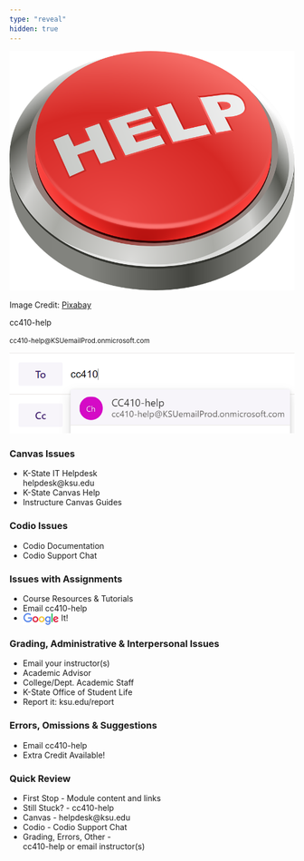 ```yaml
---
type: "reveal"
hidden: true
---
```


<section>
	<img class="plain" src="/images/0/help.png">
	<p class="imagecredit">Image Credit: <a href="https://pixabay.com/">Pixabay</a></p>
</section>

<section>
  <p>cc410-help</p>
  <p><small>cc410-help@KSUemailProd.onmicrosoft.com</small></p>
	<img class="plain" src="/images/0/help410.png">
</section>

<section>
  <h3>Canvas Issues</h3>
  <ul>
    <li>K-State IT Helpdesk<br>helpdesk@ksu.edu</li>
    <li>K-State Canvas Help</li>
    <li>Instructure Canvas Guides</li>
  </ul>
</section>
<section>
  <h3>Codio Issues</h3>
  <ul>
    <li>Codio Documentation</li>
    <li>Codio Support Chat</li>
  </ul>
</section>

<section>
  <h3>Issues with Assignments</h3>
  <ul>
    <li>Course Resources & Tutorials</li>
    <li>Email cc410-help</li>
    <li><img class="plain" src="/images/0/google_logo.png" style="height: 1.5em; vertical-align: middle; display: inline-block;"> It!</li>
  </ul>
</section>
<section>
  <h3>Grading, Administrative & Interpersonal Issues</h3>
  <ul>
    <li>Email your instructor(s)</li>
    <li>Academic Advisor</li>
    <li>College/Dept. Academic Staff</li>
    <li>K-State Office of Student Life</li>
    <li>Report it: ksu.edu/report</li>
  </ul>
</section>
<section>
  <h3>Errors, Omissions & Suggestions</h3>
  <ul>
    <li>Email cc410-help</li>
    <li>Extra Credit Available!</li>
  </ul>
</section>
<section>
  <h3>Quick Review</h3>
  <ul>
		<li>First Stop - Module content and links</li>
    <li>Still Stuck? - cc410-help</li>
    <li>Canvas - helpdesk@ksu.edu</li>
		<li>Codio - Codio Support Chat</li>
    <li>Grading, Errors, Other - <br>cc410-help or email instructor(s)</li>
  </ul>
</section>
